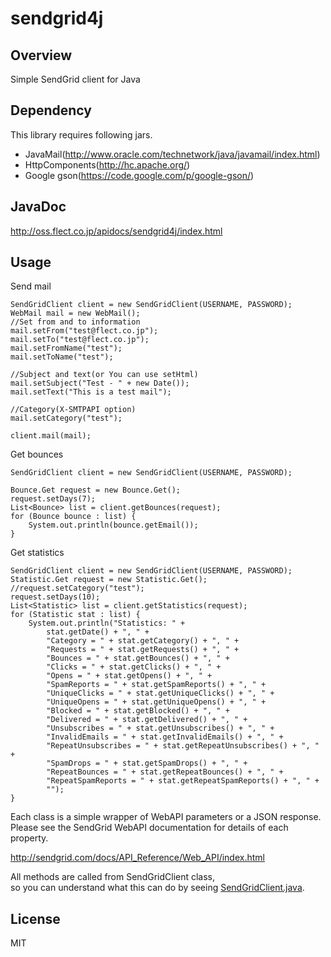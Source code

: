 sendgrid4j
==========

Overview
--------
Simple SendGrid client for Java

Dependency
----------
This library requires following jars.

- JavaMail(http://www.oracle.com/technetwork/java/javamail/index.html)
- HttpComponents(http://hc.apache.org/)
- Google gson(https://code.google.com/p/google-gson/)

JavaDoc
-------
http://oss.flect.co.jp/apidocs/sendgrid4j/index.html

Usage
-----
Send mail

    SendGridClient client = new SendGridClient(USERNAME, PASSWORD);
    WebMail mail = new WebMail();
    //Set from and to information
    mail.setFrom("test@flect.co.jp");
    mail.setTo("test@flect.co.jp");
    mail.setFromName("test");
    mail.setToName("test");
    
    //Subject and text(or You can use setHtml)
    mail.setSubject("Test - " + new Date());
    mail.setText("This is a test mail");
    
    //Category(X-SMTPAPI option)
    mail.setCategory("test");
    
    client.mail(mail);

Get bounces

    SendGridClient client = new SendGridClient(USERNAME, PASSWORD);
    
    Bounce.Get request = new Bounce.Get();
    request.setDays(7);
    List<Bounce> list = client.getBounces(request);
    for (Bounce bounce : list) {
        System.out.println(bounce.getEmail());
    }

Get statistics

    SendGridClient client = new SendGridClient(USERNAME, PASSWORD);
    Statistic.Get request = new Statistic.Get();
    //request.setCategory("test");
    request.setDays(10);
    List<Statistic> list = client.getStatistics(request);
    for (Statistic stat : list) {
        System.out.println("Statistics: " + 
            stat.getDate() + ", " +
            "Category = " + stat.getCategory() + ", " +
            "Requests = " + stat.getRequests() + ", " +
            "Bounces = " + stat.getBounces() + ", " +
            "Clicks = " + stat.getClicks() + ", " +
            "Opens = " + stat.getOpens() + ", " +
            "SpamReports = " + stat.getSpamReports() + ", " +
            "UniqueClicks = " + stat.getUniqueClicks() + ", " +
            "UniqueOpens = " + stat.getUniqueOpens() + ", " +
            "Blocked = " + stat.getBlocked() + ", " +
            "Delivered = " + stat.getDelivered() + ", " +
            "Unsubscribes = " + stat.getUnsubscribes() + ", " +
            "InvalidEmails = " + stat.getInvalidEmails() + ", " +
            "RepeatUnsubscribes = " + stat.getRepeatUnsubscribes() + ", " +
            "SpamDrops = " + stat.getSpamDrops() + ", " +
            "RepeatBounces = " + stat.getRepeatBounces() + ", " +
            "RepeatSpamReports = " + stat.getRepeatSpamReports() + ", " +
            "");
    }

Each class is a simple wrapper of WebAPI parameters or a JSON response.  
Please see the SendGrid WebAPI documentation for details of each property.

http://sendgrid.com/docs/API_Reference/Web_API/index.html

All methods are called from SendGridClient class,  
so you can understand what this can do by seeing [SendGridClient.java](https://github.com/shunjikonishi/sendgrid4j/blob/master/src/main/java/jp/co/flect/sendgrid/SendGridClient.java).

License
-------
MIT

